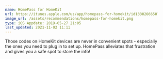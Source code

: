 ```yaml
---
name: HomePass for HomeKit
url: https://itunes.apple.com/us/app/homepass-for-homekit/id1330266650?mt=8&uo=4
image_url: /assets/recommendations/homepass-for-homekit.png
type: iOS Appdate: 2019-05-27 21:05
last_updated: 2021-11-02 11:11
---
```

Those codes on HomeKit devices are never in convenient spots - especially the ones you need to plug in to set up. HomePass alleviates that frustration and gives you a safe spot to store the info!